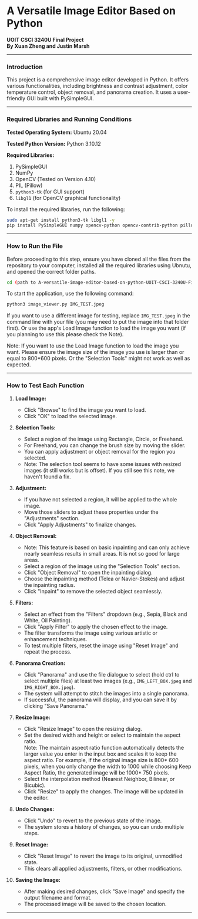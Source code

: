 # A Versatile Image Editor Based on Python
**UOIT CSCI 3240U Final Project**  
**By Xuan Zheng and Justin Marsh**  

---

### Introduction  
This project is a comprehensive image editor developed in Python. It offers various functionalities, including brightness and contrast adjustment, color temperature control, object removal, and panorama creation. It uses a user-friendly GUI built with PySimpleGUI.

---

### Required Libraries and Running Conditions  

**Tested Operating System:** Ubuntu 20.04  

**Tested Python Version:** Python 3.10.12  

**Required Libraries:**  
1. PySimpleGUI  
2. NumPy  
3. OpenCV (Tested on Version 4.10)  
4. PIL (Pillow)  
5. `python3-tk` (for GUI support)  
6. `libgl1` (for OpenCV graphical functionality)

To install the required libraries, run the following:  
```bash
sudo apt-get install python3-tk libgl1 -y
pip install PySimpleGUI numpy opencv-python opencv-contrib-python pillow
```  

---

### How to Run the File  

Before proceeding to this step, ensure you have cloned all the files from the repository to your computer, installed all the required libraries using Ubnutu, and opened the correct folder paths.
```bash
cd (path to A-versatile-image-editor-based-on-python-UOIT-CSCI-3240U-FinalProject)
```  
To start the application, use the following command:  
```bash
python3 image_viewer.py IMG_TEST.jpeg
```  

If you want to use a different image for testing, replace `IMG_TEST.jpeg` in the command line with your file (you may need to put the image into that folder first). Or use the app's Load Image function to load the image you want (if you planning to use this please check the Note).

Note: If you want to use the Load Image function to load the image you want. Please ensure the image size of the image you use is larger than or equal to 800*600 pixels. Or the "Selection Tools" might not work as well as expected.

---

### How to Test Each Function  

1. **Load Image:**  
   - Click "Browse" to find the image you want to load.
   - Click "OK" to load the selected image.

2. **Selection Tools:**  
   - Select a region of the image using Rectangle, Circle, or Freehand.
   - For Freehand, you can change the brush size by moving the slider.  
   - You can apply adjustment or object removal for the region you selected.  
   - Note: The selection tool seems to have some issues with resized images (it still works but is offset). If you still see this note, we haven't found a fix.

3. **Adjustment:**  
   - If you have not selected a region, it will be applied to the whole image.   
   - Move those sliders to adjust these properties under the "Adjustments" section.   
   - Click "Apply Adjustments" to finalize changes.

4. **Object Removal:**  
   - Note: This feature is based on basic inpainting and can only achieve nearly seamless results in small areas. It is not so good for large areas.
   - Select a region of the image using the "Selection Tools" section.  
   - Click "Object Removal" to open the inpainting dialog.  
   - Choose the inpainting method (Telea or Navier-Stokes) and adjust the inpainting radius.  
   - Click "Inpaint" to remove the selected object seamlessly.

5. **Filters:**  
   - Select an effect from the "Filters" dropdown (e.g., Sepia, Black and White, Oil Painting).  
   - Click "Apply Filter" to apply the chosen effect to the image.  
   - The filter transforms the image using various artistic or enhancement techniques.  
   - To test multiple filters, reset the image using "Reset Image" and repeat the process.

6. **Panorama Creation:**  
   - Click "Panorama" and use the file dialogue to select (hold ctrl to select multiple files) at least two images (e.g., `IMG_LEFT_BOX.jpeg` and `IMG_RIGHT_BOX.jpeg`).  
   - The system will attempt to stitch the images into a single panorama.  
   - If successful, the panorama will display, and you can save it by clicking "Save Panorama."

7. **Resize Image:**  
   - Click "Resize Image" to open the resizing dialog.  
   - Set the desired width and height or select to maintain the aspect ratio.  
   Note: The maintain aspect ratio function automatically detects the larger value you enter in the input box and scales it to keep the aspect ratio. For example, if the original image size is 800* 600 pixels, when you only change the width to 1000 while choosing Keep Aspect Ratio, the generated image will be 1000* 750 pixels.
   - Select the interpolation method (Nearest Neighbor, Bilinear, or Bicubic).  
   - Click "Resize" to apply the changes. The image will be updated in the editor.

8. **Undo Changes:**  
   - Click "Undo" to revert to the previous state of the image.  
   - The system stores a history of changes, so you can undo multiple steps.

9. **Reset Image:**  
   - Click "Reset Image" to revert the image to its original, unmodified state.  
   - This clears all applied adjustments, filters, or other modifications.

10. **Saving the Image:**  
    - After making desired changes, click "Save Image" and specify the output filename and format.  
    - The processed image will be saved to the chosen location.

---
